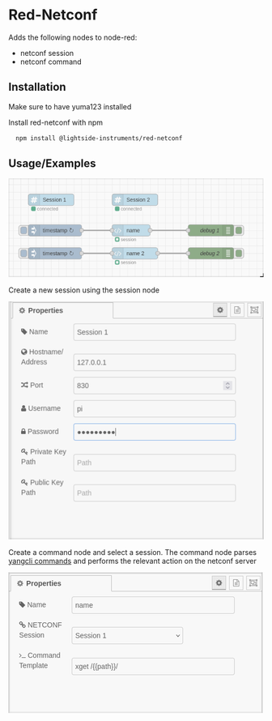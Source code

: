 
# Red-Netconf

Adds the following nodes to node-red:
- netconf session
- netconf command



## Installation

Make sure to have yuma123 installed

Install red-netconf with npm

```bash
  npm install @lightside-instruments/red-netconf
```
    
## Usage/Examples

![nodes](https://raw.githubusercontent.com/Slenderman00/netconf-node/refs/heads/main/images/nodes.png)

Create a new session using the session node

![session node](https://github.com/Slenderman00/netconf-node/blob/main/images/session.png?raw=true)

Create a command node and select a session.
The command node parses [yangcli commands](https://yuma123.org/wiki/index.php/Yuma_yangcli_Manual#Command_Prompt) and performs the relevant action on the netconf server 

![command node](https://raw.githubusercontent.com/Slenderman00/netconf-node/refs/heads/main/images/commands.png)